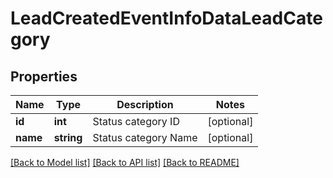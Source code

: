 # LeadCreatedEventInfoDataLeadCategory

## Properties
Name | Type | Description | Notes
------------ | ------------- | ------------- | -------------
**id** | **int** | Status category ID | [optional] 
**name** | **string** | Status category Name | [optional] 

[[Back to Model list]](../../README.md#documentation-for-models) [[Back to API list]](../../README.md#documentation-for-api-endpoints) [[Back to README]](../../README.md)


